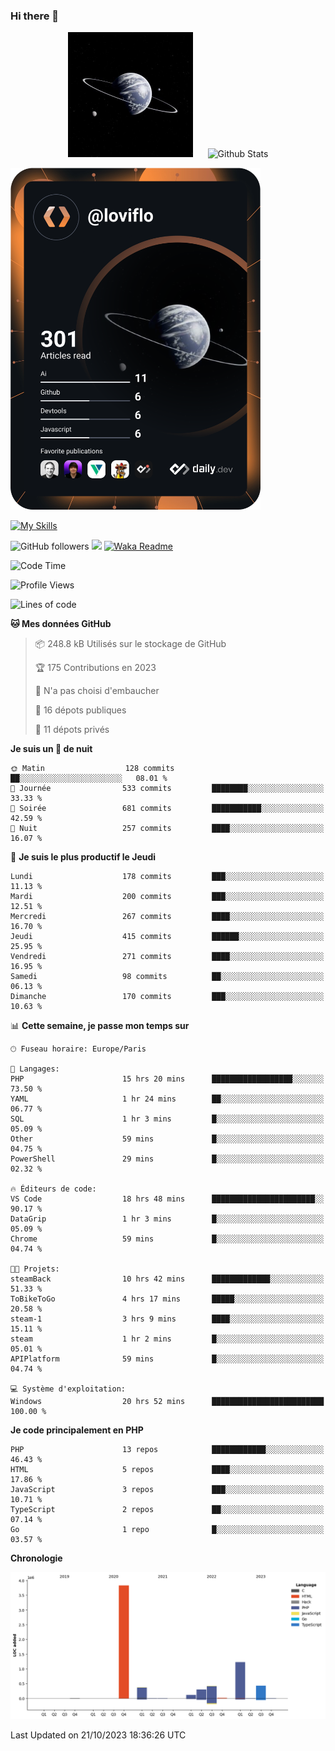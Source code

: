 ### Hi there 👋

<p align="center">
  <img src="https://github.com/Loviflo/Loviflo/blob/main/img/portrait.jpg" alt="Loviflo" height="200" style="margin-right: 20px"/>
  <img src="https://github-readme-stats.vercel.app/api?username=Loviflo&show_icons=true&theme=graywhite" alt="Github Stats" />
</p>

<a href="https://app.daily.dev/loviflo"><img src="https://github.com/loviflo/loviflo/blob/main/devcard.svg" width="400" alt="Loviflo's Dev Card"/></a>


[![My Skills](https://skillicons.dev/icons?i=php,laravel,symfony,mysql,js,ts,html,css,sass,angular,docker,webpack,vscode,figma,git,github,gitlab)](https://skillicons.dev)


![GitHub followers](https://img.shields.io/github/followers/Loviflo?label=Follow&style=social)
![](https://visitor-badge.glitch.me/badge?page_id=Loviflo.Loviflo)
[![Waka Readme](https://github.com/Loviflo/Loviflo/actions/workflows/update-stats.yml/badge.svg)](https://github.com/Loviflo/Loviflo/actions/workflows/update-stats.yml)

<!--START_SECTION:waka-->
![Code Time](http://img.shields.io/badge/Code%20Time-1%2C552%20hrs%2038%20mins-blue)

![Profile Views](http://img.shields.io/badge/Vues%20du%20profil-0-blue)

![Lines of code](https://img.shields.io/badge/Depuis%20Hello%20World%2C%20j%27ai%20%C3%A9crit-6.7%20million%20Lignes%20de%20code-blue)

**🐱 Mes données GitHub** 

> 📦 248.8 kB Utilisés sur le stockage de GitHub 
 > 
> 🏆 175 Contributions en 2023
 > 
> 🚫 N'a pas choisi d'embaucher
 > 
> 📜 16 dépots publiques 
 > 
> 🔑 11 dépots privés 
 > 
**Je suis un 🦉 de nuit** 

```text
🌞 Matin                  128 commits         ██░░░░░░░░░░░░░░░░░░░░░░░   08.01 % 
🌆 Journée                533 commits         ████████░░░░░░░░░░░░░░░░░   33.33 % 
🌃 Soirée                 681 commits         ███████████░░░░░░░░░░░░░░   42.59 % 
🌙 Nuit                   257 commits         ████░░░░░░░░░░░░░░░░░░░░░   16.07 % 
```
📅 **Je suis le plus productif le Jeudi** 

```text
Lundi                    178 commits         ███░░░░░░░░░░░░░░░░░░░░░░   11.13 % 
Mardi                    200 commits         ███░░░░░░░░░░░░░░░░░░░░░░   12.51 % 
Mercredi                 267 commits         ████░░░░░░░░░░░░░░░░░░░░░   16.70 % 
Jeudi                    415 commits         ██████░░░░░░░░░░░░░░░░░░░   25.95 % 
Vendredi                 271 commits         ████░░░░░░░░░░░░░░░░░░░░░   16.95 % 
Samedi                   98 commits          ██░░░░░░░░░░░░░░░░░░░░░░░   06.13 % 
Dimanche                 170 commits         ███░░░░░░░░░░░░░░░░░░░░░░   10.63 % 
```


📊 **Cette semaine, je passe mon temps sur** 

```text
🕑︎ Fuseau horaire: Europe/Paris

💬 Langages: 
PHP                      15 hrs 20 mins      ██████████████████░░░░░░░   73.50 % 
YAML                     1 hr 24 mins        ██░░░░░░░░░░░░░░░░░░░░░░░   06.77 % 
SQL                      1 hr 3 mins         █░░░░░░░░░░░░░░░░░░░░░░░░   05.09 % 
Other                    59 mins             █░░░░░░░░░░░░░░░░░░░░░░░░   04.75 % 
PowerShell               29 mins             █░░░░░░░░░░░░░░░░░░░░░░░░   02.32 % 

🔥 Éditeurs de code: 
VS Code                  18 hrs 48 mins      ███████████████████████░░   90.17 % 
DataGrip                 1 hr 3 mins         █░░░░░░░░░░░░░░░░░░░░░░░░   05.09 % 
Chrome                   59 mins             █░░░░░░░░░░░░░░░░░░░░░░░░   04.74 % 

🐱‍💻 Projets: 
steamBack                10 hrs 42 mins      █████████████░░░░░░░░░░░░   51.33 % 
ToBikeToGo               4 hrs 17 mins       █████░░░░░░░░░░░░░░░░░░░░   20.58 % 
steam-1                  3 hrs 9 mins        ████░░░░░░░░░░░░░░░░░░░░░   15.11 % 
steam                    1 hr 2 mins         █░░░░░░░░░░░░░░░░░░░░░░░░   05.01 % 
APIPlatform              59 mins             █░░░░░░░░░░░░░░░░░░░░░░░░   04.74 % 

💻 Système d'exploitation: 
Windows                  20 hrs 52 mins      █████████████████████████   100.00 % 
```

**Je code principalement en PHP** 

```text
PHP                      13 repos            ████████████░░░░░░░░░░░░░   46.43 % 
HTML                     5 repos             ████░░░░░░░░░░░░░░░░░░░░░   17.86 % 
JavaScript               3 repos             ███░░░░░░░░░░░░░░░░░░░░░░   10.71 % 
TypeScript               2 repos             ██░░░░░░░░░░░░░░░░░░░░░░░   07.14 % 
Go                       1 repo              █░░░░░░░░░░░░░░░░░░░░░░░░   03.57 % 
```



**Chronologie**

![Lines of Code chart](https://raw.githubusercontent.com/Loviflo/Loviflo/main/assets/bar_graph.png)


 Last Updated on 21/10/2023 18:36:26 UTC
<!--END_SECTION:waka-->
